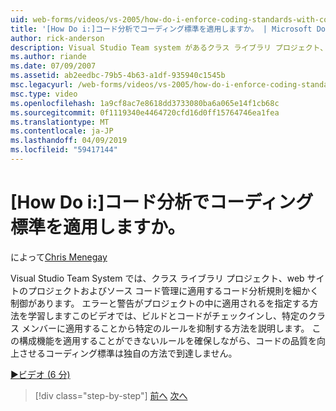 ```yaml
---
uid: web-forms/videos/vs-2005/how-do-i-enforce-coding-standards-with-code-analysis
title: '[How Do i:]コード分析でコーディング標準を適用しますか。 | Microsoft Docs'
author: rick-anderson
description: Visual Studio Team system があるクラス ライブラリ プロジェクト、web サイトのプロジェクトおよびソース コード カバレッジに適用するコード分析規則を細かく制御しています.
ms.author: riande
ms.date: 07/09/2007
ms.assetid: ab2eedbc-79b5-4b63-a1df-935940c1545b
msc.legacyurl: /web-forms/videos/vs-2005/how-do-i-enforce-coding-standards-with-code-analysis
msc.type: video
ms.openlocfilehash: 1a9cf8ac7e8618dd3733080ba6a065e14f1cb68c
ms.sourcegitcommit: 0f1119340e4464720cfd16d0ff15764746ea1fea
ms.translationtype: MT
ms.contentlocale: ja-JP
ms.lasthandoff: 04/09/2019
ms.locfileid: "59417144"
---
```

# <a name="how-do-i-enforce-coding-standards-with-code-analysis"></a>[How Do i:]コード分析でコーディング標準を適用しますか。

によって[Chris Menegay](https://twitter.com/CMenegay)

Visual Studio Team System では、クラス ライブラリ プロジェクト、web サイトのプロジェクトおよびソース コード管理に適用するコード分析規則を細かく制御があります。 エラーと警告がプロジェクトの中に適用されるを指定する方法を学習しますこのビデオでは、ビルドとコードがチェックインし、特定のクラス メンバーに適用することから特定のルールを抑制する方法を説明します。 この構成機能を適用することができないルールを確保しながら、コードの品質を向上させるコーディング標準は独自の方法で到達しません。

[&#9654;ビデオ (6 分)](https://channel9.msdn.com/Blogs/ASP-NET-Site-Videos/how-do-i-enforce-coding-standards-with-code-analysis)

> [!div class="step-by-step"]
> [前へ](how-do-i-set-up-distributed-load-testing-for-high-volume-tests.md)
> [次へ](how-do-i-use-generic-tests.md)
